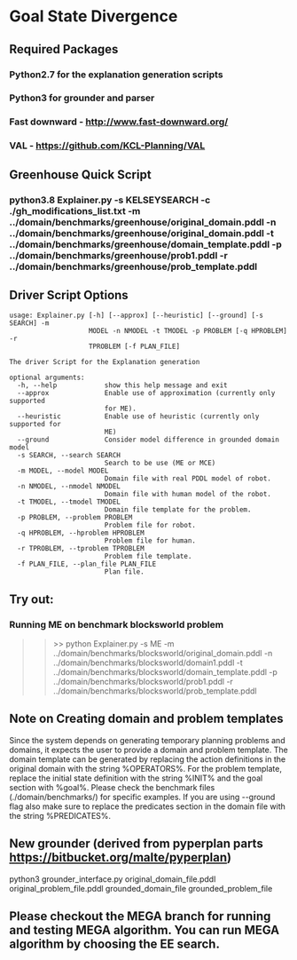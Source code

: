 # Goal State Divergence 

## Required Packages
### Python2.7 for the explanation generation scripts
### Python3 for grounder and parser
### Fast downward - http://www.fast-downward.org/
### VAL - https://github.com/KCL-Planning/VAL

## Greenhouse Quick Script 
### python3.8 Explainer.py -s KELSEYSEARCH -c ./gh_modifications_list.txt -m ../domain/benchmarks/greenhouse/original_domain.pddl -n ../domain/benchmarks/greenhouse/original_domain.pddl -t ../domain/benchmarks/greenhouse/domain_template.pddl -p ../domain/benchmarks/greenhouse/prob1.pddl -r ../domain/benchmarks/greenhouse/prob_template.pddl

## Driver Script Options
```
usage: Explainer.py [-h] [--approx] [--heuristic] [--ground] [-s SEARCH] -m
                    MODEL -n NMODEL -t TMODEL -p PROBLEM [-q HPROBLEM] -r
                    TPROBLEM [-f PLAN_FILE]

The driver Script for the Explanation generation

optional arguments:
  -h, --help            show this help message and exit
  --approx              Enable use of approximation (currently only supported
                        for ME).
  --heuristic           Enable use of heuristic (currently only supported for
                        ME)
  --ground              Consider model difference in grounded domain model
  -s SEARCH, --search SEARCH
                        Search to be use (ME or MCE)
  -m MODEL, --model MODEL
                        Domain file with real PDDL model of robot.
  -n NMODEL, --nmodel NMODEL
                        Domain file with human model of the robot.
  -t TMODEL, --tmodel TMODEL
                        Domain file template for the problem.
  -p PROBLEM, --problem PROBLEM
                        Problem file for robot.
  -q HPROBLEM, --hproblem HPROBLEM
                        Problem file for human.
  -r TPROBLEM, --tproblem TPROBLEM
                        Problem file template.
  -f PLAN_FILE, --plan_file PLAN_FILE
                        Plan file.

```
## Try out:
### Running ME on benchmark blocksworld problem
>> \>> python Explainer.py -s ME -m ../domain/benchmarks/blocksworld/original_domain.pddl -n ../domain/benchmarks/blocksworld/domain1.pddl -t ../domain/benchmarks/blocksworld/domain_template.pddl -p  ../domain/benchmarks/blocksworld/prob1.pddl -r ../domain/benchmarks/blocksworld/prob_template.pddl
## Note on Creating domain and problem templates
Since the system depends on generating temporary planning problems and domains, it expects the user to provide a domain and problem template. The domain template can be generated by replacing the action definitions in the original domain with the string %OPERATORS%. For the problem template, replace the initial state definition with the string %INIT% and the goal section with %goal%. Please check the benchmark files (./domain/benchmarks/) for specific examples. If you are using --ground flag also make sure to replace the predicates section in the domain file with the string %PREDICATES%.
## New grounder (derived from pyperplan parts https://bitbucket.org/malte/pyperplan)
python3  grounder_interface.py original_domain_file.pddl original_problem_file.pddl grounded_domain_file grounded_problem_file

## Please checkout the MEGA branch for running and testing MEGA algorithm. You can run MEGA algorithm by choosing the EE search.
